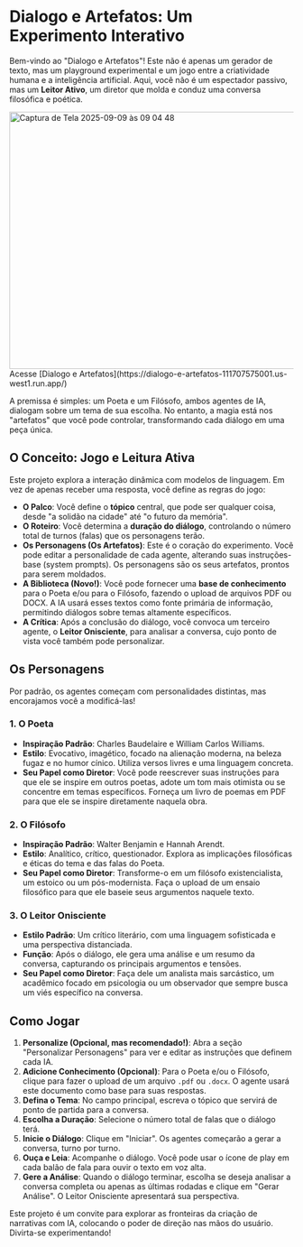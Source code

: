 # Dialogo e Artefatos: Um Experimento Interativo

Bem-vindo ao "Dialogo e Artefatos"! Este não é apenas um gerador de texto, mas um playground experimental e um jogo entre a criatividade humana e a inteligência artificial. Aqui, você não é um espectador passivo, mas um **Leitor Ativo**, um diretor que molda e conduz uma conversa filosófica e poética.

<img width="783" height="456" alt="Captura de Tela 2025-09-09 às 09 04 48" src="https://github.com/user-attachments/assets/5731b847-c23e-4780-be73-a81cab367928" />
Acesse [Dialogo e Artefatos](https://dialogo-e-artefatos-111707575001.us-west1.run.app/)

A premissa é simples: um Poeta e um Filósofo, ambos agentes de IA, dialogam sobre um tema de sua escolha. No entanto, a magia está nos "artefatos" que você pode controlar, transformando cada diálogo em uma peça única.

## O Conceito: Jogo e Leitura Ativa

Este projeto explora a interação dinâmica com modelos de linguagem. Em vez de apenas receber uma resposta, você define as regras do jogo:

-   **O Palco**: Você define o **tópico** central, que pode ser qualquer coisa, desde "a solidão na cidade" até "o futuro da memória".
-   **O Roteiro**: Você determina a **duração do diálogo**, controlando o número total de turnos (falas) que os personagens terão.
-   **Os Personagens (Os Artefatos)**: Este é o coração do experimento. Você pode editar a personalidade de cada agente, alterando suas instruções-base (system prompts). Os personagens são os seus artefatos, prontos para serem moldados.
-   **A Biblioteca (Novo!)**: Você pode fornecer uma **base de conhecimento** para o Poeta e/ou para o Filósofo, fazendo o upload de arquivos PDF ou DOCX. A IA usará esses textos como fonte primária de informação, permitindo diálogos sobre temas altamente específicos.
-   **A Crítica**: Após a conclusão do diálogo, você convoca um terceiro agente, o **Leitor Onisciente**, para analisar a conversa, cujo ponto de vista você também pode personalizar.

## Os Personagens

Por padrão, os agentes começam com personalidades distintas, mas encorajamos você a modificá-las!

### 1. O Poeta
-   **Inspiração Padrão**: Charles Baudelaire e William Carlos Williams.
-   **Estilo**: Evocativo, imagético, focado na alienação moderna, na beleza fugaz e no humor cínico. Utiliza versos livres e uma linguagem concreta.
-   **Seu Papel como Diretor**: Você pode reescrever suas instruções para que ele se inspire em outros poetas, adote um tom mais otimista ou se concentre em temas específicos. Forneça um livro de poemas em PDF para que ele se inspire diretamente naquela obra.

### 2. O Filósofo
-   **Inspiração Padrão**: Walter Benjamin e Hannah Arendt.
-   **Estilo**: Analítico, crítico, questionador. Explora as implicações filosóficas e éticas do tema e das falas do Poeta.
-   **Seu Papel como Diretor**: Transforme-o em um filósofo existencialista, um estoico ou um pós-modernista. Faça o upload de um ensaio filosófico para que ele baseie seus argumentos naquele texto.

### 3. O Leitor Onisciente
-   **Estilo Padrão**: Um crítico literário, com uma linguagem sofisticada e uma perspectiva distanciada.
-   **Função**: Após o diálogo, ele gera uma análise e um resumo da conversa, capturando os principais argumentos e tensões.
-   **Seu Papel como Diretor**: Faça dele um analista mais sarcástico, um acadêmico focado em psicologia ou um observador que sempre busca um viés específico na conversa.

## Como Jogar

1.  **Personalize (Opcional, mas recomendado!)**: Abra a seção "Personalizar Personagens" para ver e editar as instruções que definem cada IA.
2.  **Adicione Conhecimento (Opcional)**: Para o Poeta e/ou o Filósofo, clique para fazer o upload de um arquivo `.pdf` ou `.docx`. O agente usará este documento como base para suas respostas.
3.  **Defina o Tema**: No campo principal, escreva o tópico que servirá de ponto de partida para a conversa.
4.  **Escolha a Duração**: Selecione o número total de falas que o diálogo terá.
5.  **Inicie o Diálogo**: Clique em "Iniciar". Os agentes começarão a gerar a conversa, turno por turno.
6.  **Ouça e Leia**: Acompanhe o diálogo. Você pode usar o ícone de play em cada balão de fala para ouvir o texto em voz alta.
7.  **Gere a Análise**: Quando o diálogo terminar, escolha se deseja analisar a conversa completa ou apenas as últimas rodadas e clique em "Gerar Análise". O Leitor Onisciente apresentará sua perspectiva.

Este projeto é um convite para explorar as fronteiras da criação de narrativas com IA, colocando o poder de direção nas mãos do usuário. Divirta-se experimentando!
